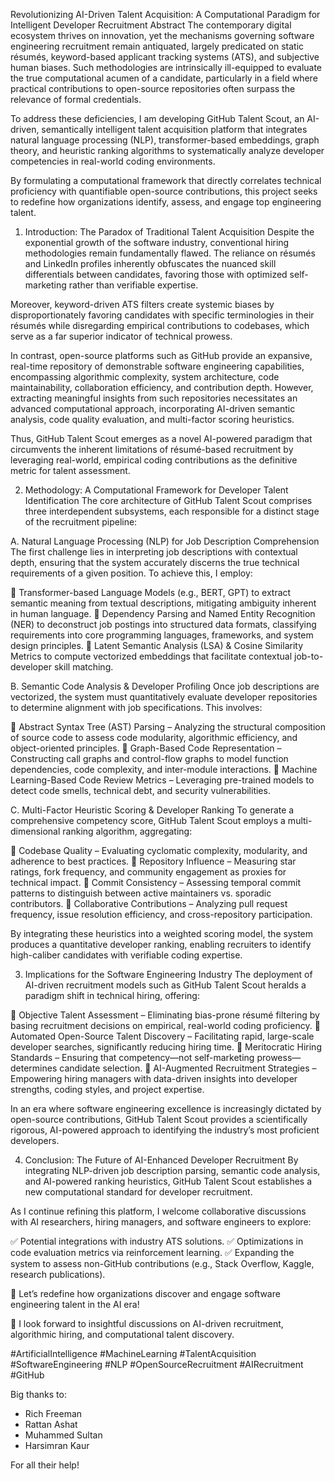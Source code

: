 Revolutionizing AI-Driven Talent Acquisition: A Computational Paradigm for Intelligent Developer Recruitment
Abstract
The contemporary digital ecosystem thrives on innovation, yet the mechanisms governing software engineering recruitment remain antiquated, largely predicated on static résumés, keyword-based applicant tracking systems (ATS), and subjective human biases. Such methodologies are intrinsically ill-equipped to evaluate the true computational acumen of a candidate, particularly in a field where practical contributions to open-source repositories often surpass the relevance of formal credentials.

To address these deficiencies, I am developing GitHub Talent Scout, an AI-driven, semantically intelligent talent acquisition platform that integrates natural language processing (NLP), transformer-based embeddings, graph theory, and heuristic ranking algorithms to systematically analyze developer competencies in real-world coding environments.

By formulating a computational framework that directly correlates technical proficiency with quantifiable open-source contributions, this project seeks to redefine how organizations identify, assess, and engage top engineering talent.

1. Introduction: The Paradox of Traditional Talent Acquisition
Despite the exponential growth of the software industry, conventional hiring methodologies remain fundamentally flawed. The reliance on résumés and LinkedIn profiles inherently obfuscates the nuanced skill differentials between candidates, favoring those with optimized self-marketing rather than verifiable expertise.

Moreover, keyword-driven ATS filters create systemic biases by disproportionately favoring candidates with specific terminologies in their résumés while disregarding empirical contributions to codebases, which serve as a far superior indicator of technical prowess.

In contrast, open-source platforms such as GitHub provide an expansive, real-time repository of demonstrable software engineering capabilities, encompassing algorithmic complexity, system architecture, code maintainability, collaboration efficiency, and contribution depth. However, extracting meaningful insights from such repositories necessitates an advanced computational approach, incorporating AI-driven semantic analysis, code quality evaluation, and multi-factor scoring heuristics.

Thus, GitHub Talent Scout emerges as a novel AI-powered paradigm that circumvents the inherent limitations of résumé-based recruitment by leveraging real-world, empirical coding contributions as the definitive metric for talent assessment.

2. Methodology: A Computational Framework for Developer Talent Identification
The core architecture of GitHub Talent Scout comprises three interdependent subsystems, each responsible for a distinct stage of the recruitment pipeline:

A. Natural Language Processing (NLP) for Job Description Comprehension
The first challenge lies in interpreting job descriptions with contextual depth, ensuring that the system accurately discerns the true technical requirements of a given position. To achieve this, I employ:

🔹 Transformer-based Language Models (e.g., BERT, GPT) to extract semantic meaning from textual descriptions, mitigating ambiguity inherent in human language.
🔹 Dependency Parsing and Named Entity Recognition (NER) to deconstruct job postings into structured data formats, classifying requirements into core programming languages, frameworks, and system design principles.
🔹 Latent Semantic Analysis (LSA) & Cosine Similarity Metrics to compute vectorized embeddings that facilitate contextual job-to-developer skill matching.

B. Semantic Code Analysis & Developer Profiling
Once job descriptions are vectorized, the system must quantitatively evaluate developer repositories to determine alignment with job specifications. This involves:

🔹 Abstract Syntax Tree (AST) Parsing – Analyzing the structural composition of source code to assess code modularity, algorithmic efficiency, and object-oriented principles.
🔹 Graph-Based Code Representation – Constructing call graphs and control-flow graphs to model function dependencies, code complexity, and inter-module interactions.
🔹 Machine Learning-Based Code Review Metrics – Leveraging pre-trained models to detect code smells, technical debt, and security vulnerabilities.

C. Multi-Factor Heuristic Scoring & Developer Ranking
To generate a comprehensive competency score, GitHub Talent Scout employs a multi-dimensional ranking algorithm, aggregating:

🔹 Codebase Quality – Evaluating cyclomatic complexity, modularity, and adherence to best practices.
🔹 Repository Influence – Measuring star ratings, fork frequency, and community engagement as proxies for technical impact.
🔹 Commit Consistency – Assessing temporal commit patterns to distinguish between active maintainers vs. sporadic contributors.
🔹 Collaborative Contributions – Analyzing pull request frequency, issue resolution efficiency, and cross-repository participation.

By integrating these heuristics into a weighted scoring model, the system produces a quantitative developer ranking, enabling recruiters to identify high-caliber candidates with verifiable coding expertise.

3. Implications for the Software Engineering Industry
The deployment of AI-driven recruitment models such as GitHub Talent Scout heralds a paradigm shift in technical hiring, offering:

📌 Objective Talent Assessment – Eliminating bias-prone résumé filtering by basing recruitment decisions on empirical, real-world coding proficiency.
📌 Automated Open-Source Talent Discovery – Facilitating rapid, large-scale developer searches, significantly reducing hiring time.
📌 Meritocratic Hiring Standards – Ensuring that competency—not self-marketing prowess—determines candidate selection.
📌 AI-Augmented Recruitment Strategies – Empowering hiring managers with data-driven insights into developer strengths, coding styles, and project expertise.

In an era where software engineering excellence is increasingly dictated by open-source contributions, GitHub Talent Scout provides a scientifically rigorous, AI-powered approach to identifying the industry’s most proficient developers.

4. Conclusion: The Future of AI-Enhanced Developer Recruitment
By integrating NLP-driven job description parsing, semantic code analysis, and AI-powered ranking heuristics, GitHub Talent Scout establishes a new computational standard for developer recruitment.

As I continue refining this platform, I welcome collaborative discussions with AI researchers, hiring managers, and software engineers to explore:

✅ Potential integrations with industry ATS solutions.
✅ Optimizations in code evaluation metrics via reinforcement learning.
✅ Expanding the system to assess non-GitHub contributions (e.g., Stack Overflow, Kaggle, research publications).

🚀 Let’s redefine how organizations discover and engage software engineering talent in the AI era!

🔬 I look forward to insightful discussions on AI-driven recruitment, algorithmic hiring, and computational talent discovery.

#ArtificialIntelligence #MachineLearning #TalentAcquisition #SoftwareEngineering #NLP #OpenSourceRecruitment #AIRecruitment #GitHub

Big thanks to:
- Rich Freeman
- Rattan Ashat
- Muhammed Sultan
- Harsimran Kaur

For all their help!
